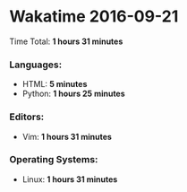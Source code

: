 # Wakatime 2016-09-21

Time Total: **1 hours 31 minutes**

### Languages:
- HTML: **5 minutes** 
- Python: **1 hours 25 minutes** 

### Editors:
- Vim: **1 hours 31 minutes** 

### Operating Systems:
- Linux: **1 hours 31 minutes** 

